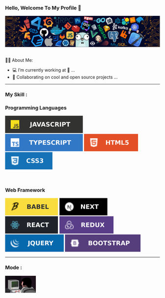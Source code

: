 
 ### Hello, Welcome To My Profile 👋

<div>
<div>
  <img src='./images/ProgrammerSlide.png'/>
</div>
<br/>
     <div>
         <p class='about-text'>🧑‍💼 About Me:</p>
     <ul>
        <li>💻 I’m currently working at 👀 ...</li>
        <li>👯 Collaborating on cool and open source projects ...</li>
     </ul>
     </div>
</div>

<hr/>
  <div>
  <h3>My Skill : </h3>
     <div>
     <h3>Programming Languages</h3>
     <div>
      <p>
       <img src='images/javascripts.svg'/>
       <img src='images/typescripts.svg'/>
       <img src='images/html.svg'/>
       <img src='images/css.svg'/>
      </p>
     </div>
     </div>
      <br/>
         <div>
     <h3>Web Framework</h3>
           <div>
      <p>
       <img src='images/babel.svg'/>
       <img src='images/next.svg'/>
       <img src='images/react.svg'/>
       <img src='images/redux.svg'/>
       <img src='images/jaquery.svg'/>
       <img src='images/bootstrap.svg'/>
      </p>
     </div>
     </div>
  </div>

  <hr/>
  <div>
    <h3>Mode : </h3>
     <div>
       <img width='100' src='./images/programmerdesktop.gif'/>
     </div>
  </div>

